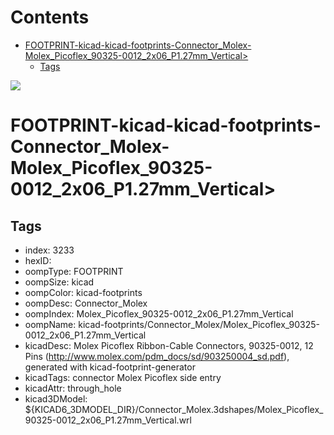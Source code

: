 



Contents
========

* [FOOTPRINT-kicad-kicad-footprints-Connector_Molex-Molex_Picoflex_90325-0012_2x06_P1.27mm_Vertical>](#footprint-kicad-kicad-footprints-connector_molex-molex_picoflex_90325-0012_2x06_p127mm_vertical)
	* [Tags](#tags)
  
![][im]
# FOOTPRINT-kicad-kicad-footprints-Connector_Molex-Molex_Picoflex_90325-0012_2x06_P1.27mm_Vertical>

## Tags

- index: 3233
- hexID: 
- oompType: FOOTPRINT
- oompSize: kicad
- oompColor: kicad-footprints
- oompDesc: Connector_Molex
- oompIndex: Molex_Picoflex_90325-0012_2x06_P1.27mm_Vertical
- oompName: kicad-footprints/Connector_Molex/Molex_Picoflex_90325-0012_2x06_P1.27mm_Vertical
- kicadDesc: Molex Picoflex Ribbon-Cable Connectors, 90325-0012, 12 Pins (http://www.molex.com/pdm_docs/sd/903250004_sd.pdf), generated with kicad-footprint-generator
- kicadTags: connector Molex Picoflex side entry
- kicadAttr: through_hole
- kicad3DModel: ${KICAD6_3DMODEL_DIR}/Connector_Molex.3dshapes/Molex_Picoflex_90325-0012_2x06_P1.27mm_Vertical.wrl



[im]: image.png
